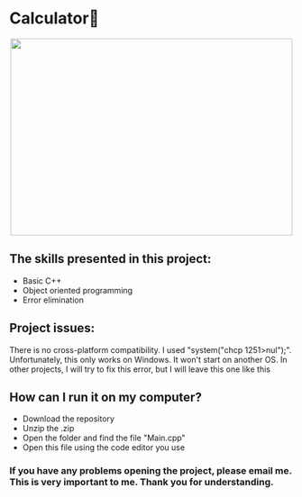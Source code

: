 # Calculator🧮

<p align="center"><img src="https://camo.githubusercontent.com/27796a09232acaca37d11364633ea6765c5c430030ef8a29ff8d3eb149279f0f/68747470733a2f2f692e67696665722e636f6d2f6f726967696e2f36302f36306330353632356163366263653766383235343039346465643538666135302e676966" width="500" height="350"></p>

## The skills presented in this project:

- Basic C++
- Object oriented programming
- Error elimination

## Project issues:

There is no cross-platform compatibility. I used "system("chcp 1251>nul");". Unfortunately, this only works on Windows. It won't start on another OS. In other projects, I will try to fix this error, but I will leave this one like this

## How can I run it on my computer?

- Download the repository
- Unzip the .zip
- Open the folder and find the file "Main.cpp"
- Open this file using the code editor you use

### **If you have any problems opening the project, please email me. This is very important to me. Thank you for understanding.**
